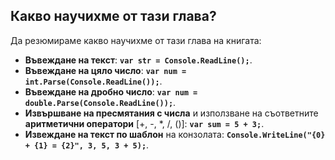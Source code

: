 ## Какво научихме от тази глава?

Да резюмираме какво научихме от тази глава на книгата:
- **Въвеждане на текст**: **`var str = Console.ReadLine();`**.
- **Въвеждане на цяло число**: **`var num = int.Parse(Console.ReadLine());`**.
- **Въвеждане на дробно число**: **`var num = double.Parse(Console.ReadLine());`**.
- **Извършване на пресмятания с числа** и използване на съответните **аритметични оператори** [+, -, \*, /, ()]: **`var sum = 5 + 3;`**.
- **Извеждане на текст по шаблон** на конзолата: **`Console.WriteLine("{0} + {1} = {2}", 3, 5, 3 + 5);`**.